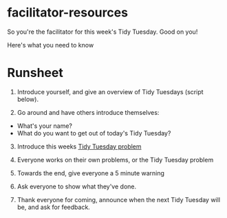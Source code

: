 # facilitator-resources

So you're the facilitator for this week's Tidy Tuesday. Good on you!

Here's what you need to know

# Runsheet

1. Introduce yourself, and give an overview of Tidy Tuesdays (script below).

2. Go around and have others introduce themselves:
  * What's your name?
  * What do you want to get out of today's Tidy Tuesday?
  
3. Introduce this weeks [Tidy Tuesday problem](https://github.com/rfordatascience/tidytuesday)

4. Everyone works on their own problems, or the Tidy Tuesday problem

5. Towards the end, give everyone a 5 minute warning

6. Ask everyone to show what they've done.

7. Thank everyone for coming, announce when the next Tidy Tuesday will be, and ask for feedback.
